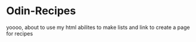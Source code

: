 # Odin-Recipes
yoooo, about to use my html abilites to make lists and link to create a page for recipes
